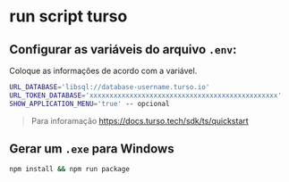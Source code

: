 # run script turso


## Configurar as variáveis do arquivo `.env`:
Coloque as informações de acordo com a variável.
```sh
URL_DATABASE='libsql://database-username.turso.io'
URL_TOKEN_DATABASE='xxxxxxxxxxxxxxxxxxxxxxxxxxxxxxxxxxxxxxxxxxxxxxx'
SHOW_APPLICATION_MENU='true' -- opcional
```

> Para inforamação https://docs.turso.tech/sdk/ts/quickstart


## Gerar um `.exe` para Windows
```sh
npm install && npm run package
```